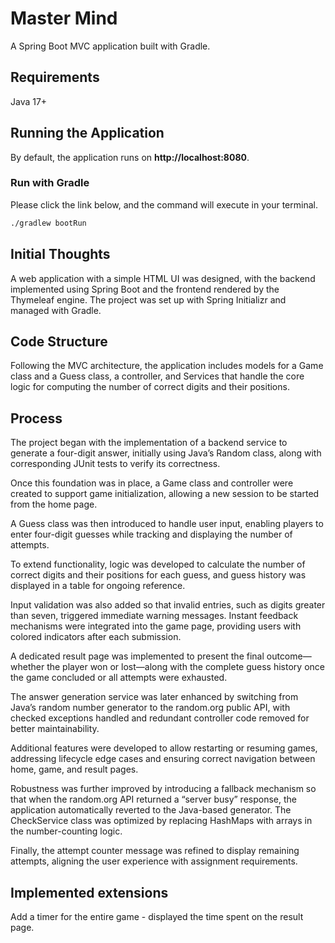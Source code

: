 # Master Mind
A Spring Boot MVC application built with Gradle.

## Requirements
Java 17+

## Running the Application
By default, the application runs on **http://localhost:8080**.

### Run with Gradle
Please click the link below, and the command will execute in your terminal.
```bash
./gradlew bootRun
```

## Initial Thoughts
A web application with a simple HTML UI was designed, with the backend implemented using Spring Boot and the frontend rendered by the Thymeleaf engine. The project was set up with Spring Initializr and managed with Gradle. 


## Code Structure
Following the MVC architecture, the application includes models for a Game class and a Guess class, a controller, and Services that handle the core logic for computing the number of correct digits and their positions.

## Process
The project began with the implementation of a backend service to generate a four-digit answer, initially using Java’s Random class, along with corresponding JUnit tests to verify its correctness. 

Once this foundation was in place, a Game class and controller were created to support game initialization, allowing a new session to be started from the home page. 

A Guess class was then introduced to handle user input, enabling players to enter four-digit guesses while tracking and displaying the number of attempts. 

To extend functionality, logic was developed to calculate the number of correct digits and their positions for each guess, and guess history was displayed in a table for ongoing reference. 

Input validation was also added so that invalid entries, such as digits greater than seven, triggered immediate warning messages. Instant feedback mechanisms were integrated into the game page, providing users with colored indicators after each submission. 

A dedicated result page was implemented to present the final outcome—whether the player won or lost—along with the complete guess history once the game concluded or all attempts were exhausted. 

The answer generation service was later enhanced by switching from Java’s random number generator to the random.org public API, with checked exceptions handled and redundant controller code removed for better maintainability. 

Additional features were developed to allow restarting or resuming games, addressing lifecycle edge cases and ensuring correct navigation between home, game, and result pages. 

Robustness was further improved by introducing a fallback mechanism so that when the random.org API returned a “server busy” response, the application automatically reverted to the Java-based generator. The CheckService class was optimized by replacing HashMaps with arrays in the number-counting logic. 

Finally, the attempt counter message was refined to display remaining attempts, aligning the user experience with assignment requirements.

## Implemented extensions
Add a timer for the entire game - displayed the time spent on the result page.
